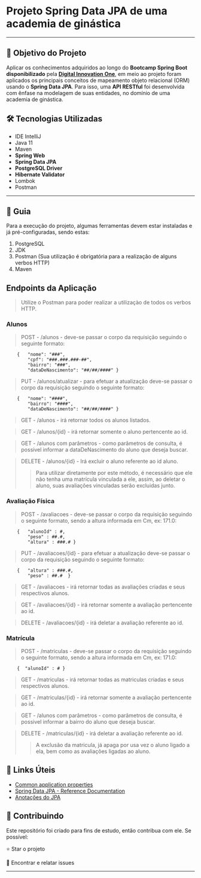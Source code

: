 <h1> Projeto Spring Data JPA de uma academia de ginástica </h1>

<hr>

<h2>🎯 Objetivo do Projeto</h2>
<p> Aplicar os conhecimentos adquiridos ao longo do <strong>Bootcamp Spring Boot disponibilizado</strong>  pela <a href="https://dio.me/"><strong> Digital Innovation One</strong></a>, em meio ao projeto foram aplicados os principais conceitos de mapeamento objeto relacional (ORM) usando o <strong>Spring Data JPA</strong>. Para isso, uma <strong>API RESTful</strong> foi desenvolvida com ênfase na modelagem de suas entidades, no domínio de uma academia de ginástica.</p>

<h2>🛠 Tecnologias Utilizadas</h2>

<ul>
    <li>IDE IntelliJ</li>
    <li>Java 11</li>
    <li>Maven</li>
    <li><strong>Spring Web</strong></li>
    <li><strong>Spring Data JPA</strong></li>
    <li><strong>PostgreSQL Driver</strong></li>
    <li><strong>Hibernate Validator</strong></li>
    <li>Lombok</li>
    <li>Postman</li>
</ul>

<hr>

<h2> 🚦 Guia </h2>
<p>Para a execução do projeto, algumas ferramentas devem estar instaladas e já pré-configuradas, sendo estas:</p>

<ol>
    <li> PostgreSQL </li>
    <li> JDK </li>
    <li> Postman (Sua utilização é obrigatória para a realização de alguns verbos HTTP) </li>
    <li> Maven </li>
</ol>


<h2> Endpoints da Aplicação </h2>

>Utilize o Postman para poder realizar a utilizaçào de todos os verbos HTTP.

<h3>Alunos</h3>

>POST - /alunos - deve-se passar o corpo da requisição seguindo o seguinte formato:

        
        {   "nome": "###",
            "cpf": "###.###.###-##", 
            "bairro": "###", 
            "dataDeNascimento": "##/##/####" }
        
>PUT - /alunos/atualizar - para efetuar a atualização deve-se passar o corpo da requisição seguindo o seguinte formato:

        {   "nome": "####",
            "bairro": "####",
            "dataDeNascimento": "##/##/####" }

>GET - /alunos - irá retornar todos os alunos listados.

>GET - /alunos/{id} - irá retornar somente o aluno pertencente ao id.

>GET - /alunos com parâmetros - como parâmetros de consulta, é possivel informar a dataDeNascimento do aluno que deseja buscar.

>DELETE - /alunos/{id} - Irá excluir o aluno referente ao id aluno.
>  > Para utilizar diretamente por este método, é necessário que ele não tenha uma matrícula vinculada a ele, assim, ao deletar o aluno, suas avaliações vinculadas serão excluidas junto.

<h3>Avaliação Física</h3>

>POST - /avaliacoes - deve-se passar o corpo da requisição seguindo o seguinte formato, sendo a altura informada em Cm, ex: 171.0:


        {   "alunoId" : #,
            "peso" : ##.#,
            "altura" : ###.# }


>PUT - /avaliacoes/{id} - para efetuar a atualização deve-se passar o corpo da requisição seguindo o seguinte formato:

        {   "altura" : ###.#,
            "peso" : ##.#  }

>GET - /avaliacoes - irá retornar todas as avaliações criadas e seus respectivos alunos.

>GET - /avaliacoes/{id} - irá retornar somente a avaliação pertencente ao id.

>DELETE - /avaliacoes/{id} - irá deletar a avaliação referente ao id.


<h3>Matrícula</h3>

>POST - /matriculas - deve-se passar o corpo da requisição seguindo o seguinte formato, sendo a altura informada em Cm, ex: 171.0:


        {  "alunoId" : # }

>GET - /matriculas - irá retornar todas as matriculas criadas e seus respectivos alunos.

>GET - /matriculas/{id} - irá retornar somente a avaliação pertencente ao id.

>GET - /alunos com parâmetros - como parâmetros de consulta, é possivel informar a bairro do aluno que deseja buscar.

>DELETE - /matriculas/{id} - irá deletar a avaliação referente ao id.
> > A exclusão da matricula, já apaga por usa vez o aluno ligado a ela, bem como as avaliações ligadas ao aluno.

<h2>🔗 Links Úteis</h2>
<ul>
    <li><a href="https://docs.spring.io/spring-boot/docs/2.0.x/reference/html/common-application-properties.html">Common application properties</a></li>
    <li><a href="https://docs.spring.io/spring-data/jpa/docs/current/reference/html/#jpa.repositories">Spring Data JPA - Reference Documentation</a></li>
    <li><a href="https://strn.com.br/artigos/2018/12/11/todas-as-anotações-do-jpa-anotações-de-mapeamento/">Anotações do JPA</a> </li>
</ul>


<h2> 🤝 Contribuindo </h2>

Este repositório foi criado para fins de estudo, então contribua com ele.
Se possível:

⭐️  Star o projeto

🐛 Encontrar e relatar issues

<hr>



